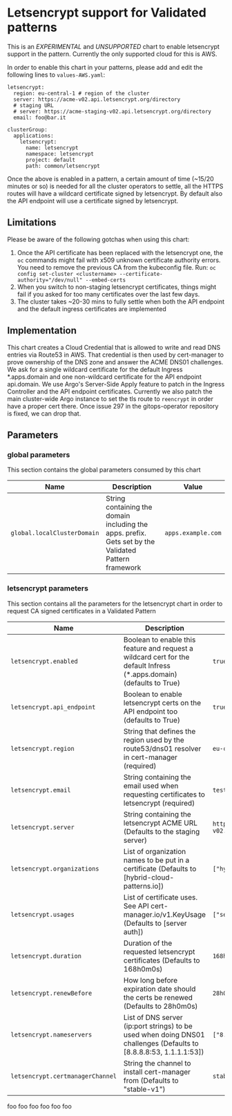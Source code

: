 # Letsencrypt support for Validated patterns

This is an *EXPERIMENTAL* and *UNSUPPORTED* chart to enable letsencrypt support in the pattern.
Currently the only supported cloud for this is AWS.

In order to enable this chart in your patterns, please add and edit the following lines to `values-AWS.yaml`:

    letsencrypt:
      region: eu-central-1 # region of the cluster
      server: https://acme-v02.api.letsencrypt.org/directory
      # staging URL
      # server: https://acme-staging-v02.api.letsencrypt.org/directory
      email: foo@bar.it

    clusterGroup:
      applications:
        letsencrypt:
          name: letsencrypt
          namespace: letsencrypt
          project: default
          path: common/letsencrypt

Once the above is enabled in a pattern, a certain amount of time (~15/20 minutes or so) is needed for all the cluster operators to settle, all the HTTPS routes will have a wildcard certificate signed by letsencrypt. By default also the API endpoint will use a certificate signed by letsencrypt.

## Limitations

Please be aware of the following gotchas when using this chart:

1. Once the API certificate has been replaced with the letsencrypt one, the `oc` commands might fail with x509 unknown certificate authority errors.
   You need to remove the previous CA from the kubeconfig file. Run: `oc config set-cluster <clustername> --certificate-authority="/dev/null" --embed-certs`
2. When you switch to non-staging letsencrypt certificates, things might fail if you asked for too many certificates over the last few days.
3. The cluster takes ~20-30 mins to fully settle when both the API endpoint and the default ingress certificates are implemented

## Implementation

This chart creates a Cloud Credential that is allowed to write and read DNS entries via Route53 in AWS. That credential is then used by cert-manager to prove ownership of the DNS zone and answer the ACME DNS01 challenges.
We ask for a single wildcard certificate for the default Ingress *.apps.domain and one non-wildcard certificate for the API endpoint api.domain.
We use Argo's Server-Side Apply feature to patch in the Ingress Controller and the API endpoint certificates.
Currently we also patch the main cluster-wide Argo instance to set the tls route to `reencrypt` in order have a proper cert there. Once issue 297 in the gitops-operator repository is fixed, we can drop that.

## Parameters

### global parameters

This section contains the global parameters consumed by this chart

| Name                        | Description                                                                                          | Value              |
| --------------------------- | ---------------------------------------------------------------------------------------------------- | ------------------ |
| `global.localClusterDomain` | String containing the domain including the apps. prefix. Gets set by the Validated Pattern framework | `apps.example.com` |

### letsencrypt parameters

This section contains all the parameters for the letsencrypt
chart in order to request CA signed certificates in a Validated Pattern

| Name                             | Description                                                                                                           | Value                                                    |
| -------------------------------- | --------------------------------------------------------------------------------------------------------------------- | -------------------------------------------------------- |
| `letsencrypt.enabled`            | Boolean to enable this feature and request a wildcard cert for the default Infress (*.apps.domain) (defaults to True) | `true`                                                   |
| `letsencrypt.api_endpoint`       | Boolean to enable letsencrypt certs on the API endpoint too (defaults to True)                                        | `true`                                                   |
| `letsencrypt.region`             | String that defines the region used by the route53/dns01 resolver in cert-manager (required)                          | `eu-central-1`                                           |
| `letsencrypt.email`              | String containing the email used when requesting certificates to letsencrypt (required)                               | `test@example.com`                                       |
| `letsencrypt.server`             | String containing the letsencrypt ACME URL (Defaults to the staging server)                                           | `https://acme-staging-v02.api.letsencrypt.org/directory` |
| `letsencrypt.organizations`      | List of organization names to be put in a certificate (Defaults to [hybrid-cloud-patterns.io])                        | `["hybrid-cloud-patterns.io"]`                           |
| `letsencrypt.usages`             | List of certificate uses. See API cert-manager.io/v1.KeyUsage (Defaults to [server auth])                             | `["server auth"]`                                        |
| `letsencrypt.duration`           | Duration of the requested letsencrypt certificates (Defaults to 168h0m0s)                                             | `168h0m0s`                                               |
| `letsencrypt.renewBefore`        | How long before expiration date should the certs be renewed (Defaults to 28h0m0s)                                     | `28h0m0s`                                                |
| `letsencrypt.nameservers`        | List of DNS server (ip:port strings) to be used when doing DNS01 challenges (Defaults to [8.8.8.8:53, 1.1.1.1:53])    | `["8.8.8.8:53","1.1.1.1:53"]`                            |
| `letsencrypt.certmanagerChannel` | String the channel to install cert-manager from (Defaults to "stable-v1")                                             | `stable-v1`                                              |
foo
foo
foo
foo
foo
foo
